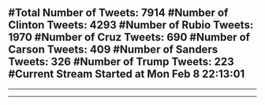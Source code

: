 #Total Number of Tweets: 7914 
#Number of Clinton Tweets: 4293
#Number of Rubio Tweets: 1970
#Number of Cruz Tweets: 690
#Number of Carson Tweets: 409
#Number of Sanders Tweets: 326
#Number of Trump Tweets: 223
#Current Stream Started at Mon Feb  8 22:13:01
---
---
---

